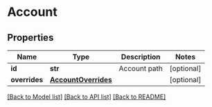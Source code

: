 # Account

## Properties
Name | Type | Description | Notes
------------ | ------------- | ------------- | -------------
**id** | **str** | Account path | [optional] 
**overrides** | [**AccountOverrides**](AccountOverrides.md) |  | [optional] 

[[Back to Model list]](../README.md#documentation-for-models) [[Back to API list]](../README.md#documentation-for-api-endpoints) [[Back to README]](../README.md)


